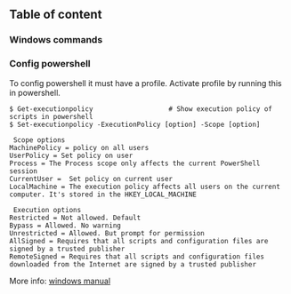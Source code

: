
## Table of content


### Windows commands


### Config powershell
To config powershell it must have a profile. Activate profile by running this in powershell. 
```
$ Get-executionpolicy                   # Show execution policy of scripts in powershell
$ Set-executionpolicy -ExecutionPolicy [option] -Scope [option]

 Scope options
MachinePolicy = policy on all users
UserPolicy = Set policy on user
Process = The Process scope only affects the current PowerShell session
CurrentUser =  Set policy on current user
LocalMachine = The execution policy affects all users on the current computer. It's stored in the HKEY_LOCAL_MACHINE

 Execution options
Restricted = Not allowed. Default
Bypass = Allowed. No warning
Unrestricted = Allowed. But prompt for permission
AllSigned = Requires that all scripts and configuration files are signed by a trusted publisher
RemoteSigned = Requires that all scripts and configuration files downloaded from the Internet are signed by a trusted publisher
```
More info: [windows manual](https://learn.microsoft.com/en-us/powershell/module/microsoft.powershell.core/about/about_execution_policies?view=powershell-7.4) 
